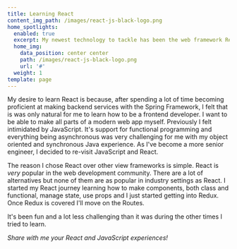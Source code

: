 ```yaml
---
title: Learning React
content_img_path: /images/react-js-black-logo.png
home_spotlights:
  enabled: true
  excerpt: My newest technology to tackle has been the web framework React.
  home_img:
    data_position: center center
    path: /images/react-js-black-logo.png
    url: '#'
  weight: 1
template: page
---
```

My desire to learn React is because, after spending a lot of time becoming proficient at making backend services with the Spring Framework, I felt that is was only natural for me to learn how to be a frontend developer. I want to be able to make all parts of a modern web app myself. Previously I felt intimidated by JavaScript. It's support for functional programming and everything being asynchronous  was very challenging for me with my object oriented and synchronous Java experience. As I've become a more senior engineer, I decided to re-visit JavaScript and React.

The reason I chose React over other view frameworks is simple. React is _very_ popular in the web development community. There are a lot of alternatives but none of them are as popular in industry settings as React. I started my React journey learning how to make components, both class and functional, manage state, use props and I just started getting into Redux. Once Redux is covered I'll move on the Routes.

It's been fun and a lot less challenging than it was during the other times I tried to learn.

_Share with me your React and JavaScript experiences!_
